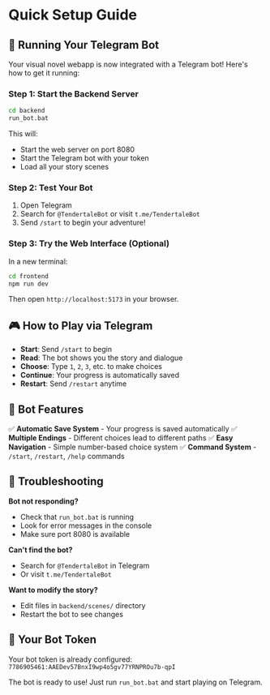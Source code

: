 # Quick Setup Guide

## 🚀 Running Your Telegram Bot

Your visual novel webapp is now integrated with a Telegram bot! Here's how to get it running:

### Step 1: Start the Backend Server
```bash
cd backend
run_bot.bat
```

This will:
- Start the web server on port 8080
- Start the Telegram bot with your token
- Load all your story scenes

### Step 2: Test Your Bot
1. Open Telegram
2. Search for `@TendertaleBot` or visit `t.me/TendertaleBot`
3. Send `/start` to begin your adventure!

### Step 3: Try the Web Interface (Optional)
In a new terminal:
```bash
cd frontend
npm run dev
```
Then open `http://localhost:5173` in your browser.

## 🎮 How to Play via Telegram

- **Start**: Send `/start` to begin
- **Read**: The bot shows you the story and dialogue
- **Choose**: Type `1`, `2`, `3`, etc. to make choices
- **Continue**: Your progress is automatically saved
- **Restart**: Send `/restart` anytime

## 📱 Bot Features

✅ **Automatic Save System** - Your progress is saved automatically
✅ **Multiple Endings** - Different choices lead to different paths
✅ **Easy Navigation** - Simple number-based choice system
✅ **Command System** - `/start`, `/restart`, `/help` commands

## 🔧 Troubleshooting

**Bot not responding?**
- Check that `run_bot.bat` is running
- Look for error messages in the console
- Make sure port 8080 is available

**Can't find the bot?**
- Search for `@TendertaleBot` in Telegram
- Or visit `t.me/TendertaleBot`

**Want to modify the story?**
- Edit files in `backend/scenes/` directory
- Restart the bot to see changes

## 🎯 Your Bot Token
Your bot token is already configured: `7786905461:AAEDev57BnxI9wp4o5gv77YRNPROu7b-qpI`

The bot is ready to use! Just run `run_bot.bat` and start playing on Telegram. 